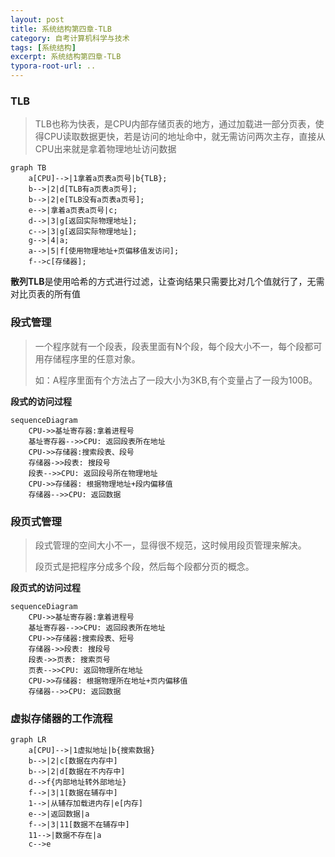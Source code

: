 ```yaml
---
layout: post
title: 系统结构第四章-TLB
category: 自考计算机科学与技术
tags: [系统结构]
excerpt: 系统结构第四章-TLB
typora-root-url: ..
---
```








### **TLB**

> TLB也称为快表，是CPU内部存储页表的地方，通过加载进一部分页表，使得CPU读取数据更快，若是访问的地址命中，就无需访问两次主存，直接从CPU出来就是拿着物理地址访问数据

```mermaid
graph TB 
	a[CPU]-->|1拿着a页表a页号|b{TLB};
	b-->|2|d[TLB有a页表a页号];
	b-->|2|e[TLB没有a页表a页号];
	e-->|拿着a页表a页号|c;
	d-->|3|g[返回实际物理地址];
	c-->|3|g[返回实际物理地址];
	g-->|4|a;
	a-->|5|f[使用物理地址+页偏移值发访问];
	f-->c[存储器];
```

**散列TLB**是使用哈希的方式进行过滤，让查询结果只需要比对几个值就行了，无需对比页表的所有值



### **段式管理**

> 一个程序就有一个段表，段表里面有N个段，每个段大小不一，每个段都可用存储程序里的任意对象。
>
> 如：A程序里面有个方法占了一段大小为3KB,有个变量占了一段为100B。

**段式的访问过程**

```mermaid
sequenceDiagram
	CPU->>基址寄存器:拿着进程号
	基址寄存器-->>CPU: 返回段表所在地址
	CPU->>存储器:搜索段表、段号
	存储器->>段表: 搜段号
	段表-->>CPU: 返回段号所在物理地址
	CPU->>存储器: 根据物理地址+段内偏移值
	存储器-->>CPU: 返回数据
```



### 段页式管理

> 段式管理的空间大小不一，显得很不规范，这时候用段页管理来解决。
>
> 段页式是把程序分成多个段，然后每个段都分页的概念。

**段页式的访问过程**

```mermaid
sequenceDiagram
	CPU->>基址寄存器:拿着进程号
	基址寄存器-->>CPU: 返回段表所在地址
	CPU->>存储器:搜索段表、短号
	存储器->>段表: 搜段号
	段表->>页表: 搜索页号
	页表-->>CPU: 返回物理所在地址
	CPU->>存储器: 根据物理所在地址+页内偏移值
	存储器-->>CPU: 返回数据
```



### 虚拟存储器的工作流程

```mermaid
graph LR    
	a[CPU]-->|1虚拟地址|b{搜索数据}
	b-->|2|c[数据在内存中]
	b-->|2|d[数据在不内存中]
	d-->f{内部地址转外部地址}
	f-->|3|1[数据在辅存中]
	1-->|从辅存加载进内存|e[内存]
	e-->|返回数据|a
	f-->|3|11[数据不在辅存中]
	11-->|数据不存在|a
	c-->e
```

